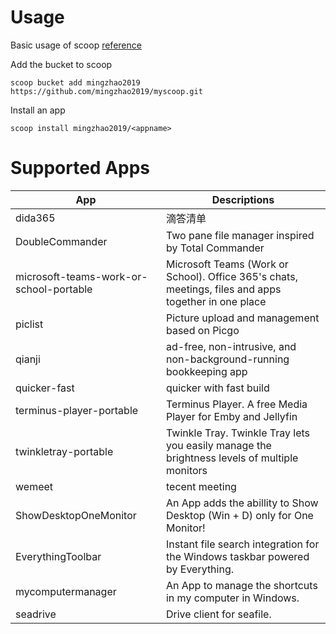# Usage
Basic usage of scoop [reference](https://alist.zhaoming.org/Pub-Share/Scoop.md)

Add the bucket to scoop

`scoop bucket add mingzhao2019 https://github.com/mingzhao2019/myscoop.git`

Install an app

`scoop install mingzhao2019/<appname>`


# Supported Apps

| App                                    | Descriptions                                                                                        |
|----------------------------------------|-----------------------------------------------------------------------------------------------------|
|dida365                                 |滴答清单                                                                                              |
|DoubleCommander                         |Two pane file manager inspired by Total Commander              |
|microsoft-teams-work-or-school-portable | Microsoft Teams (Work or School). Office 365's chats, meetings, files and apps together in one place|
|piclist                                 |Picture upload and management based on Picgo|
|qianji                                  |ad-free, non-intrusive, and non-background-running bookkeeping app|
|quicker-fast                            |quicker with fast build|
|terminus-player-portable                |Terminus Player. A free Media Player for Emby and Jellyfin|
|twinkletray-portable                    |Twinkle Tray. Twinkle Tray lets you easily manage the brightness levels of multiple monitors|
|wemeet                                  |tecent meeting|
|ShowDesktopOneMonitor                   | An App adds the abillity to Show Desktop (Win + D) only for One Monitor! |
|EverythingToolbar                       | Instant file search integration for the Windows taskbar powered by Everything. |
|mycomputermanager                       | An App to manage the shortcuts in my computer in Windows.|
|seadrive                                | Drive client for seafile.|
